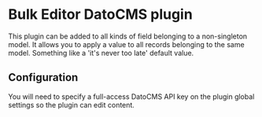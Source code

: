 # Bulk Editor DatoCMS plugin

This plugin can be added to all kinds of field belonging to a non-singleton model. It allows you to apply a value to all records belonging to the same model. Something like a 'it's never too late' default value.

## Configuration

You will need to specify a full-access DatoCMS API key on the plugin global settings so the plugin can edit content.
